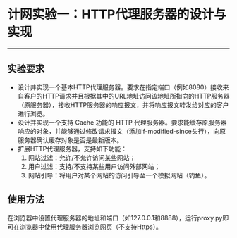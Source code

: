 # 计网实验一：HTTP代理服务器的设计与实现
---
## 实验要求
* 设计并实现一个基本HTTP代理服务器。要求在指定端口（例如8080）接收来自客户的HTTP请求并且根据其中的URL地址访问该地址所指向的HTTP服务器（原服务器），接收HTTP服务器的响应报文，并将响应报文转发给对应的客户进行浏览。
* 设计并实现一个支持 Cache 功能的 HTTP 代理服务器。要求能缓存原服务器响应的对象，并能够通过修改请求报文（添加if-modified-since头行），向原服务器确认缓存对象是否是最新版本。
* 扩展HTTP代理服务器，支持如下功能：
  1. 网站过滤：允许/不允许访问某些网站；
  2. 用户过滤：支持/不支持某些用户访问外部网站；
  3. 网站引导：将用户对某个网站的访问引导至一个模拟网站（钓鱼）。

## 使用方法
在浏览器中设置代理服务器的地址和端口（如127.0.0.1和8888），运行proxy.py即可在浏览器中使用代理服务器浏览网页（不支持Https）。